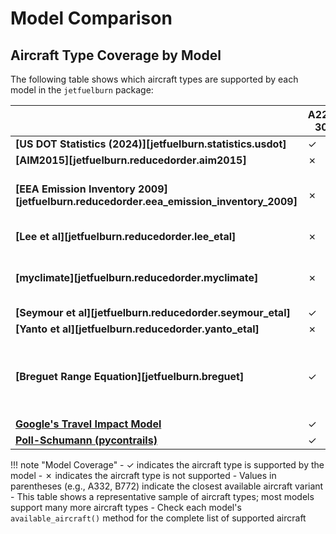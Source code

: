 # Model Comparison

## Aircraft Type Coverage by Model

The following table shows which aircraft types are supported by each model in the `jetfuelburn` package:

|                                                                                                   | A220-300 | A320neo | A330-300   | A340-300 | B777-300ER | Comment                                    |
|---------------------------------------------------------------------------------------------------|----------|---------|------------|----------|------------|--------------------------------------------|
| **[US DOT Statistics (2024)][jetfuelburn.statistics.usdot]**                                     | ✓        | ✓       | ✓          | ✗        | ✓          |                                            |
| **[AIM2015][jetfuelburn.reducedorder.aim2015]**                                                  | ✗        | ✗       | ✓          | ✗        | ✓          |                                            |
| **[EEA Emission Inventory 2009][jetfuelburn.reducedorder.eea_emission_inventory_2009]**          | ✗        | ✗       | ✓*         | ✗ (A342) | ✓*         | * exact subtype not specified              |
| **[Lee et al][jetfuelburn.reducedorder.lee_etal]**                                               | ✗        | ✗       | ✗ (A332)   | ✗        | ✗ (B772)   |                                            |
| **[myclimate][jetfuelburn.reducedorder.myclimate]**                                              | ✗        | ✗       | ✓**        | ✗        | ✓**        | ** exact subtype not specified             |
| **[Seymour et al][jetfuelburn.reducedorder.seymour_etal]**                                       | ✓        | ✓       | ✓          | ✓        | ✓          |                                            |
| **[Yanto et al][jetfuelburn.reducedorder.yanto_etal]**                                           | ✗        | ✗       | ✓          | ✓        | ✓          |                                            |
| **[Breguet Range Equation][jetfuelburn.breguet]**                                                | ✓        | ✓       | ✓          | ✓        | ✓          | requires values for L/D, TSFC, etc. as input|
| **[Google's Travel Impact Model](https://github.com/google/travel-impact-model)**        | ✓        | ✓       | ✓          | ✓        | ✓          |                                            |
| **[Poll-Schumann (pycontrails)](https://py.contrails.org/notebooks/AircraftPerformance.html)**   | ✓        | ✓       | ✓          | ✓        | ✓          |                                            |

!!! note "Model Coverage"
    - ✓ indicates the aircraft type is supported by the model
    - ✗ indicates the aircraft type is not supported
    - Values in parentheses (e.g., A332, B772) indicate the closest available aircraft variant
    - This table shows a representative sample of aircraft types; most models support many more aircraft types
    - Check each model's `available_aircraft()` method for the complete list of supported aircraft

